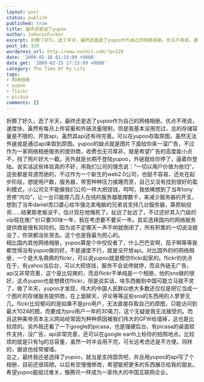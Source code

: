 ```yaml
---
layout: post
status: publish
published: true
title: 最终还是选了yupoo
author: JohnnieFucker
excerpt: 折腾了好久，选了半天，最终还是选了yupoo作为自己的网络相册。优点不用说，速度快，虽然有每月上传容量和外链流量限制，但是我基本没用完过，总的存储容量是不限的，开放api，虽然其api还有待完善。可以在yupoo存取原图，虽然无法外链或是通过api来取到原图。
post_id: 129
wordpress_url: http://www.oushit.com/?p=129
date: '2009-02-16 01:15:09 +0800'
date_gmt: '2009-02-15 17:15:09 +0800'
category: The Time Of My Life
tags:
- 网络相册
- yupoo
- flickr
- picasa
comments: []
---
```

<p>折腾了好久，选了半天，最终还是选了yupoo作为自己的网络相册。优点不用说，速度快，虽然有每月上传容量和外链流量限制，但是我基本没用完过，总的存储容量是不限的，开放api，虽然其api还有待完善。可以在yupoo存取原图，虽然无法外链或是通过api来取到原图。<!--break--><a id="more-129"></a>yupoo的缺点就是图片下面给你来一溜广告，不过作为一家网络相册服务的提供商，收费也无可厚非，就是希望广告的高度能小点不，挡了照片好大一截。另外就是长期不登陆yupoo，外链就给你停了，逼着你登陆。说实话这些体验真的不好，用我们公司的理念说：“一切以用户价值为依归”，这些都是背道而驰的，不过作为一个新生的web2.0公司，也挺不容易，还处在起步阶段，想提用户数，服务器，带宽种种压力接踵而至，自己又没有找到很好的盈利模式，小公司又不能像我们公司一样大把烧钱，呵呵，我依稀想到了当年tony苦修“内功”，让一台只能撑几百人在线的服务器能撑数千，来减少服务器的开支，想到了当年daniel苦口婆心给华强北卖电脑的兄弟说支持几台服务器，算原始投资……结果那老板没干，估计现在他悔死了。扯远了扯远了，不过还好其入门级的vip现在推广价只要30块一年，我在考虑要不要买一年。其实选择国内的网络服务提供商是很有风险的。因为说不定哪天一声不响就倒闭了，所有积累的一切说没就没了，你哭都没处哭去。这个也是我最为担心的。<br />
相比国内其他网络相册，yupoo算是个中佼佼者了，什么巴巴变啊，茄子啊等等我都觉得没有yupoo做的好，不是速度不行，就是没开放api。对比国外的的网络相册，一个是大名鼎鼎的flickr，可以说yupoo就是模仿flickr起家的。flickr的优点在于，有yahoo当后台，可以大把烧钱，服务不会说停就停，而且外链无广告，api又非常完善，这个是比较爽的，而且flickr不单纯是一个相册，他的sns做的很好，这点yupoo也是想模仿flickr，但是说实话，啥东西搬到中国可能立马就不灵了，做了半天，yupoo才发现，伟大的中国人民群众绝大多数还仅仅是把它当成一个图片的存储服务提供商，在上面聊天，评论等等这些sns的东西用的人寥寥无几。flickr比较郁闷的是如果不是pro用户，无法直接存取自己的原图，只能访问到最大1024的图，而要成为pro用户一年的30美刀，这个无疑是我无法接受的。而且这种美帝资本主义网站经常因为种种原因被我们伟大的GFW给墙掉，这也是比较烦的。另外我还看了一下google的picasa，也是强硬后台，有picasa的桌面软件支持，没广告，api非常完善，还可以在google earth上标你的拍照地点。比较烦的就是只有1g的总容量，虽然一时半会用不完，可长远考虑还是不方便。同样的，据说也经常被墙。<br />
总之，最终我还是选择了yupoo，就当是支持国货吧，并且用yupoo的api写了个相册，目前还很简陋。以后有空慢慢修改，希望能把更多的东西展示给我的朋友。希望yupoo能挺过难关，像腾讯一样成为一家伟大的中国互联网企业。</p>
